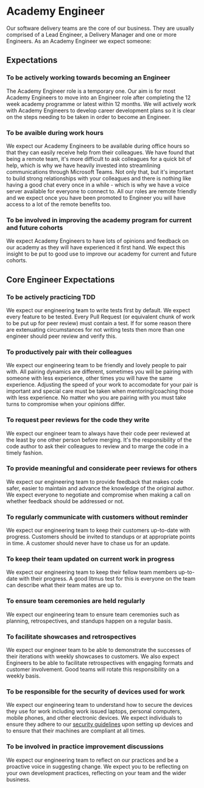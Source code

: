 # Academy Engineer

Our software delivery teams are the core of our business. They are usually comprised of a Lead Engineer, a Delivery Manager and one or more Engineers. As an Academy Engineer we expect someone:

## Expectations

### To be actively working towards becoming an Engineer

The Academy Engineer role is a temporary one. Our aim is for most Academy Engineers to move into an Engineer role after completing the 12 week academy programme or latest within 12 months. We will actively work with Academy Engineers to develop career development plans so it is clear on the steps needing to be taken in order to become an Engineer.

### To be avaible during work hours

We expect our Academy Engineers to be available during office hours so that they can easily receive help from their colleagues. We have found that being a remote team, it's more difficult to ask colleagues for a quick bit of help, which is why we have heavily invested into streamlining communications through Microsoft Teams. Not only that, but it's important to build strong relationships with your colleagues and there is nothing like having a good chat every once in a while - which is why we have a voice server available for everyone to connect to. All our roles are remote friendly and we expect once you have been promoted to Engineer you will have access to a lot of the remote benefits too.

### To be involved in improving the academy program for current and future cohorts

We expect Academy Engineers to have lots of opinions and feedback on our academy as they will have experienced it first hand. We expect this insight to be put to good use to improve our academy for current and future cohorts.

## Core Engineer Expectations

### To be actively practicing TDD

We expect our engineering team to write tests first by default. We expect every feature to be tested. Every Pull Request (or equivalent chunk of work to be put up for peer review) must contain a test. If for some reason there are extenuating circumstances for not writing tests then more than one engineer should peer review and verify this.

### To productively pair with their colleagues

We expect our engineering team to be friendly and lovely people to pair with. All pairing dynamics are different, sometimes you will be pairing with someone with less experience, other times you will have the same experience. Adjusting the speed of your work to accomodate for your pair is important and special care must be taken when mentoring/coaching those with less experience. No matter who you are pairing with you must take turns to compromise when your opinions differ.

### To request peer reviews for the code they write

We expect our engineer team to always have their code peer reviewed at the least by one other person before merging. It's the responsibility of the code author to ask their colleagues to review and to marge the code in a timely fashion.

### To provide meaningful and considerate peer reviews for others

We expect our engineering team to provide feedback that makes code safer, easier to maintain and advance the knowledge of the original author. We expect everyone to negotiate and compromise when making a call on whether feedback should be addressed or not.

### To regularly communicate with customers without reminder

We expect our engineering team to keep their customers up-to-date with progress. Customers should be invited to standups or at appropriate points in time. A customer should never have to chase us for an update.

### To keep their team updated on current work in progress

We expect our engineering team to keep their fellow team members up-to-date with their progress. A good litmus test for this is everyone on the team can describe what their team mates are up to.

### To ensure team ceremonies are held regularly

We expect our engineering team to ensure team ceremonies such as planning, retrospectives, and standups happen on a regular basis.

### To facilitate showcases and retrospectives

We expect our engineer team to be able to demonstrate the successes of their iterations with weekly showcases to customers. We also expect Engineers to be able to facilitate retrospectives with engaging formats and customer involvement. Good teams will rotate this responsibility on a weekly basis.

### To be responsible for the security of devices used for work

We expect our engineering team to understand how to secure the devices they use for work including work issued laptops, personal computers, mobile phones, and other electronic devices. We expect individuals to ensure they adhere to our [security guidelines](https://github.com/scopeweb/handbook/blob/master/guides/security/protect_the_company.md) upon setting up devices and to ensure that their machines are compliant at all times.

### To be involved in practice improvement discussions

We expect our engineering team to reflect on our practices and be a proactive voice in suggesting change. We expect you to be reflecting on your own development practices, reflecting on your team and the wider business.